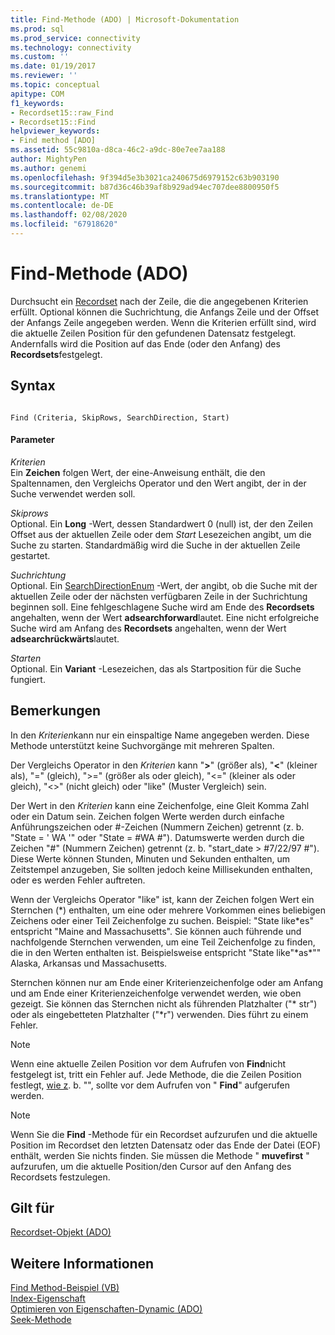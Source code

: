```yaml
---
title: Find-Methode (ADO) | Microsoft-Dokumentation
ms.prod: sql
ms.prod_service: connectivity
ms.technology: connectivity
ms.custom: ''
ms.date: 01/19/2017
ms.reviewer: ''
ms.topic: conceptual
apitype: COM
f1_keywords:
- Recordset15::raw_Find
- Recordset15::Find
helpviewer_keywords:
- Find method [ADO]
ms.assetid: 55c9810a-d8ca-46c2-a9dc-80e7ee7aa188
author: MightyPen
ms.author: genemi
ms.openlocfilehash: 9f394d5e3b3021ca240675d6979152c63b903190
ms.sourcegitcommit: b87d36c46b39af8b929ad94ec707dee8800950f5
ms.translationtype: MT
ms.contentlocale: de-DE
ms.lasthandoff: 02/08/2020
ms.locfileid: "67918620"
---
```

# <a name="find-method-ado"></a>Find-Methode (ADO)
Durchsucht ein [Recordset](../../../ado/reference/ado-api/recordset-object-ado.md) nach der Zeile, die die angegebenen Kriterien erfüllt. Optional können die Suchrichtung, die Anfangs Zeile und der Offset der Anfangs Zeile angegeben werden. Wenn die Kriterien erfüllt sind, wird die aktuelle Zeilen Position für den gefundenen Datensatz festgelegt. Andernfalls wird die Position auf das Ende (oder den Anfang) des **Recordsets**festgelegt.  
  
## <a name="syntax"></a>Syntax  
  
```  
  
Find (Criteria, SkipRows, SearchDirection, Start)  
```  
  
#### <a name="parameters"></a>Parameter  
 *Kriterien*  
 Ein **Zeichen** folgen Wert, der eine-Anweisung enthält, die den Spaltennamen, den Vergleichs Operator und den Wert angibt, der in der Suche verwendet werden soll.  
  
 *Skiprows*  
 Optional. Ein **Long** -Wert, dessen Standardwert 0 (null) ist, der den Zeilen Offset aus der aktuellen Zeile oder dem *Start* Lesezeichen angibt, um die Suche zu starten. Standardmäßig wird die Suche in der aktuellen Zeile gestartet.  
  
 *Suchrichtung*  
 Optional. Ein [SearchDirectionEnum](../../../ado/reference/ado-api/searchdirectionenum.md) -Wert, der angibt, ob die Suche mit der aktuellen Zeile oder der nächsten verfügbaren Zeile in der Suchrichtung beginnen soll. Eine fehlgeschlagene Suche wird am Ende des **Recordsets** angehalten, wenn der Wert **adsearchforward**lautet. Eine nicht erfolgreiche Suche wird am Anfang des **Recordsets** angehalten, wenn der Wert **adsearchrückwärts**lautet.  
  
 *Starten*  
 Optional. Ein **Variant** -Lesezeichen, das als Startposition für die Suche fungiert.  
  
## <a name="remarks"></a>Bemerkungen  
 In den *Kriterien*kann nur ein einspaltige Name angegeben werden. Diese Methode unterstützt keine Suchvorgänge mit mehreren Spalten.  
  
 Der Vergleichs Operator in den *Kriterien* kann "**>**" (größer als), "**\<**" (kleiner als), "=" (gleich), ">=" (größer als oder gleich), "<=" (kleiner als oder gleich), "<>" (nicht gleich) oder "like" (Muster Vergleich) sein.  
  
 Der Wert in den *Kriterien* kann eine Zeichenfolge, eine Gleit Komma Zahl oder ein Datum sein. Zeichen folgen Werte werden durch einfache Anführungszeichen oder #-Zeichen (Nummern Zeichen) getrennt (z. b. "State = ' WA '" oder "State = #WA #"). Datumswerte werden durch die Zeichen "#" (Nummern Zeichen) getrennt (z. b. "start_date > #7/22/97 #"). Diese Werte können Stunden, Minuten und Sekunden enthalten, um Zeitstempel anzugeben, Sie sollten jedoch keine Millisekunden enthalten, oder es werden Fehler auftreten.  
  
 Wenn der Vergleichs Operator "like" ist, kann der Zeichen folgen Wert ein Sternchen (*) enthalten, um eine oder mehrere Vorkommen eines beliebigen Zeichens oder einer Teil Zeichenfolge zu suchen. Beispiel: "State like\*es" entspricht "Maine and Massachusetts". Sie können auch führende und nachfolgende Sternchen verwenden, um eine Teil Zeichenfolge zu finden, die in den Werten enthalten ist. Beispielsweise entspricht "State like"\*as\*"" Alaska, Arkansas und Massachusetts.  
  
 Sternchen können nur am Ende einer Kriterienzeichenfolge oder am Anfang und am Ende einer Kriterienzeichenfolge verwendet werden, wie oben gezeigt. Sie können das Sternchen nicht als führenden Platzhalter ("* str") oder als eingebetteten Platzhalter ("\*r") verwenden. Dies führt zu einem Fehler.  
  
> [!NOTE]
>  Wenn eine aktuelle Zeilen Position vor dem Aufrufen von **Find**nicht festgelegt ist, tritt ein Fehler auf. Jede Methode, die die Zeilen Position festlegt, [wie z](../../../ado/reference/ado-api/movefirst-movelast-movenext-and-moveprevious-methods-ado.md). b. "", sollte vor dem Aufrufen von " **Find**" aufgerufen werden.  
  
> [!NOTE]
>  Wenn Sie die **Find** -Methode für ein Recordset aufzurufen und die aktuelle Position im Recordset den letzten Datensatz oder das Ende der Datei (EOF) enthält, werden Sie nichts finden. Sie müssen die Methode " **muvefirst** " aufzurufen, um die aktuelle Position/den Cursor auf den Anfang des Recordsets festzulegen.  
  
## <a name="applies-to"></a>Gilt für  
 [Recordset-Objekt (ADO)](../../../ado/reference/ado-api/recordset-object-ado.md)  
  
## <a name="see-also"></a>Weitere Informationen  
 [Find Method-Beispiel (VB)](../../../ado/reference/ado-api/find-method-example-vb.md)   
 [Index-Eigenschaft](../../../ado/reference/ado-api/index-property.md)   
 [Optimieren von Eigenschaften-Dynamic (ADO)](../../../ado/reference/ado-api/optimize-property-dynamic-ado.md)   
 [Seek-Methode](../../../ado/reference/ado-api/seek-method.md)
